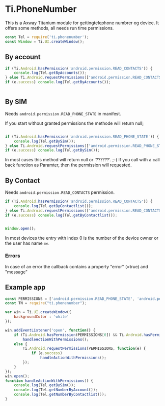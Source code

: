 # Ti.PhoneNumber

This is a Axway Titanium module  for gettingtelephone numbrer og device. It offers some methods, all needs run time permissions.

```javascript 
const Tel = require('ti.phonenumber');
const Window = Ti.UI.createWindow();


```

## By account


```javascript
if (Ti.Android.hasPermission('android.permission.READ_CONTACTS')) {
	console.log(Tel.getByAccounts());
} else Ti.Android.requestPermissions(['android.permission.READ_CONTACTS'],function(e)) {
if (e.success) console.log(Tel.getByAccounts());



```


## By SIM

Needs  `android.permission.READ_PHONE_STATE`
in manifest. 

If you start without granted permissions the methode will return null;

```javascript

if (Ti.Android.hasPermission('android.permission.READ_PHONE_STATE')) {
	console.log(Tel.getBySim());
} else Ti.Android.requestPermissions(['android.permission.READ_PHONE_STATE'],function(e)) {
if (e.success) console.log(Tel.getBySim());
```
In most cases this method will return null or '??????'. ;-)
If you call with a call back function as Paramter, then the permission will requested.


## By Contact

Needs `android.permission.READ_CONTACTS` permission.


```javascript
if (Ti.Android.hasPermission('android.permission.READ_CONTACTS')) {
	console.log(Tel.getByContactlist());
} else Ti.Android.requestPermissions(['android.permission.READ_CONTACTS'],function(e)) {
if (e.success) console.log(Tel.getByContactlist());


Window.open();
```

In most devices the entry with index 0 is the number of the device owner or the user has name `me`.


### Errors

In case of an error the callback contains a property "error" (=true) and "message"


## Example app

```javascript
const PERMISSIONS = ['android.permission.READ_PHONE_STATE', 'android.permission.READ_CONTACTS'];
const TN = require("ti.phonenumber");

var win = Ti.UI.createWindow({
	backgroundColor : 'white'
});

win.addEventListener('open', function() {
	if (Ti.Android.hasPermission(PERMISSIONS[0]) && Ti.Android.hasPermission(PERMISSIONS[1])) 
		handleActionWithPermissions();
	else {
		Ti.Android.requestPermissions(PERMISSIONS, function(e) {
			if (e.success)
				handleActionWithPermissions(); 
		});
	}
});
win.open();
function handleActionWithPermissions() {
	console.log(Tel.getBySim());
	console.log(Tel.getNumberByAccount());
	console.log(Tel.getNumberByContactlist());
}
```